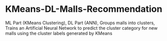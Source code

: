 # KMeans-DL-Malls-Recommendation
ML Part (KMeans Clustering), DL Part (ANN), Groups malls into clusters, Trains an Artificial Neural Network to predict the cluster category for new malls using the cluster labels generated by KMeans
